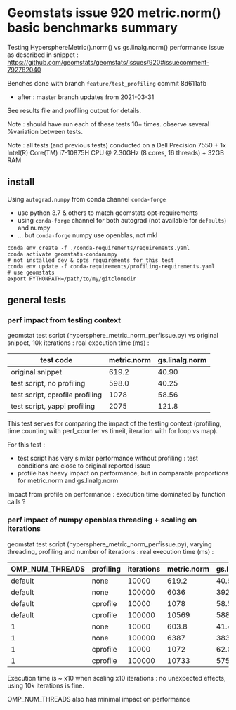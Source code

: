 # Geomstats issue 920 metric.norm() basic benchmarks summary

Testing HypersphereMetric().norm() vs gs.linalg.norm() performance issue as described in snippet :
https://github.com/geomstats/geomstats/issues/920#issuecomment-792782040

Benches done with branch `feature/test_profiling` commit 8d611afb
* after : master branch updates from 2021-03-31

See results file and profiling output for details.

Note : should have run each of these tests 10+ times. observe several %variation between tests.

Note : all tests (and previous tests) conducted on a Dell Precision 7550 + 1x Intel(R) Core(TM) i7-10875H CPU @ 2.30GHz (8 cores, 16 threads) + 32GB RAM


## install

Using `autograd.numpy` from conda channel `conda-forge`
* use python 3.7 & others to match geomstats opt-requirements
* using `conda-forge` channel for both autograd (not available for `defaults`) and numpy
* ... but `conda-forge` numpy use openblas, not mkl

```
conda env create -f ./conda-requirements/requirements.yaml
conda activate geomstats-condanumpy
# not installed dev & opts requirements for this test
conda env update -f conda-requirements/profiling-requirements.yaml
# use geomstats
export PYTHONPATH=/path/to/my/gitclonedir
```

## general tests

### perf impact from testing context

geomstat test script (hypersphere_metric_norm_perfissue.py) vs original snippet, 10k iterations : real execution time (ms) :

| test code                        | metric.norm | gs.linalg.norm |
| -------------------------------- | ----------- | -------------- |
| original snippet                 | 619.2       | 40.90          |
| test script, no profiling        | 598.0       | 40.25          |
| test script, cprofile profiling  | 1078        | 58.56          |
| test script, yappi profiling     | 2075        | 121.8          |

This test serves for comparing the impact of the testing context (profiling, time counting with perf_counter vs timeit, iteration with for loop vs map).

For this test :
* test script has very similar performance without profiling : test conditions are close to original reported issue
* profile has heavy impact on performance, but in comparable proportions for metric.norm and gs.linalg.norm

Impact from profile on performance : execution time dominated by function calls ?


### perf impact of numpy openblas threading + scaling on iterations

geomstat test script (hypersphere_metric_norm_perfissue.py), varying threading, profiling and number of iterations : real execution time (ms) :

| OMP_NUM_THREADS |profiling | iterations | metric.norm | gs.linalg.norm |
| --------------- | -------- |----------- | ----------- | -------------- |
| default         | none     | 10000      | 619.2       | 40.90          |
| default         | none     | 100000     | 6036        | 392.8          |
| default         | cprofile | 10000      | 1078        | 58.56          |
| default         | cprofile | 100000     | 10569       | 588.1          |
| 1               | none     | 10000      | 603.8       | 41.46          |
| 1               | none     | 100000     | 6387        | 383.1          |
| 1               | cprofile | 10000      | 1072        | 62.07          |
| 1               | cprofile | 100000     | 10733       | 575.2          |

Execution time is ~ x10 when scaling x10 iterations : no unexpected effects, using 10k iterations is fine.

OMP_NUM_THREADS also has minimal impact on performance



